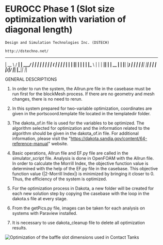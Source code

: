 # EUROCC Phase 1 (Slot size optimization with variation of diagonal length)

    Design and Simulation Technologies Inc. (DSTECH)
    
    http://dstechno.net/
    
        
 _____   _____ _______ ______ _____ _    _ 
|  __ \ / ____|__   __|  ____/ ____| |  | |
| |  | | (___    | |  | |__ | |    | |__| |
| |  | |\___ \   | |  |  __|| |    |  __  |
| |__| |____) |  | |  | |___| |____| |  | |
|_____/|_____/   |_|  |______\_____|_|  |_|
                                      
 
GENERAL DESCRIPTIONS

1. 	In order to run the system, the Allrun.pre file in the casebase must be run first for the blockMesh process. 
	If there are no geometry and mesh changes, there is no need to rerun.

2. 	In this system prepared for two-variable optimization, coordinates are given in the portscoord.template file located in the templatedir folder.

3. 	The dakota_of.in file is used for the variables to be optimized. 
	The algorithm selected for optimization and the information related to the algorithm should be given in the dakota_of.in file. 
	For additional information, please visit the "https://dakota.sandia.gov/content/64-reference-manual" website.

4. 	Basic operations, Allrun file and EF.py file are called in the simulator_script file. 
	Analysis is done in OpenFOAM with the Allrun file. 
	In order to calculate the Morrill Index, the objective function value is determined with the help of the EF.py file in the casebase. 
	This objective function value (|2-Morrill Index|) is minimized by bringing it closer to 0. Thus, the efficiency of the system is optimized.

5. 	For the optimization process in Dakota, a new folder will be created for each new solution step by copying the casebase with the loop in the dakota.s file at every stage.

6. 	From the getPics.py file, images can be taken for each analysis on systems with Paraview installed.

7.	It is necessary to use dakota_cleanup file to delete all optimization results.

![Optimization of the baffle slot dimensions used in Contact Tanks](https://user-images.githubusercontent.com/90314532/132671140-9f703918-b685-4813-95da-0d274da2dcfa.gif)
